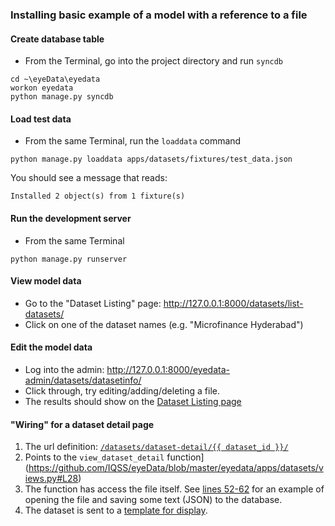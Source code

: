 
### Installing basic example of a model with a reference to a file

#### Create database table

- From the Terminal, go into the project directory and run ```syncdb```

```
cd ~\eyeData\eyedata
workon eyedata
python manage.py syncdb
```

#### Load test data

- From the same Terminal, run the ```loaddata``` command

```
python manage.py loaddata apps/datasets/fixtures/test_data.json
```

You should see a message that reads:

```
Installed 2 object(s) from 1 fixture(s)
```

#### Run the development server

- From the same Terminal

```
python manage.py runserver
```

#### View model data

- Go to the "Dataset Listing" page: http://127.0.0.1:8000/datasets/list-datasets/
- Click on one of the dataset names (e.g. "Microfinance Hyderabad")

#### Edit the model data

- Log into the admin: http://127.0.0.1:8000/eyedata-admin/datasets/datasetinfo/
- Click through, try editing/adding/deleting a file.
- The results should show on the [Dataset Listing page](http://127.0.0.1:8000/datasets/list-datasets/)

#### "Wiring" for a dataset detail page

1. The url definition: [```/datasets/dataset-detail/{{ dataset_id }}/```](https://github.com/IQSS/eyeData/blob/master/eyedata/apps/datasets/urls.py#L8)
2. Points to the ```view_dataset_detail``` function](https://github.com/IQSS/eyeData/blob/master/eyedata/apps/datasets/views.py#L28)
3. The function has access the file itself.  See [lines 52-62](https://github.com/IQSS/eyeData/blob/master/eyedata/apps/datasets/views.py#L28) for an example of opening the file and saving some text (JSON) to the database.
4. The dataset is sent to a [template for display](https://github.com/IQSS/eyeData/blob/master/eyedata/templates/datasets/detail.html).




